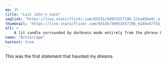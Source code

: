 ```yaml
---
ep: 15
title: "Lost John's Cave"
imglink: "https://live.staticflickr.com/65535/50953557196_231e85be8c_o.jpg"
thumbnail: "https://live.staticflickr.com/65535/50953557196_6184e47f43_q.jpg"
alt: >
    A lit candle surrounded by darkness made entirely from the phrase &quot;take her not me&quot;, written over and over.
name: "Bittercape"
hastext: true
---
```

This was the first statement that haunted my dreams.
